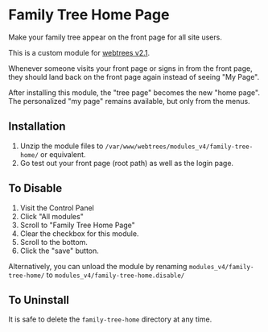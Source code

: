 # Family Tree Home Page
Make your family tree appear on the front page for all site users.

This is a custom module for [webtrees v2.1](https://github.com/fisharebest/webtrees).

Whenever someone visits your front page or signs in from the front page, they should land back on the front page again instead of seeing "My Page".

After installing this module, the "tree page" becomes the new "home page".  The personalized "my page" remains available, but only from the menus.

## Installation
1. Unzip the module files to `/var/www/webtrees/modules_v4/family-tree-home/` or equivalent.
1. Go test out your front page (root path) as well as the login page.

## To Disable
1. Visit the Control Panel
1. Click "All modules"
1. Scroll to "Family Tree Home Page"
1. Clear the checkbox for this module.
1. Scroll to the bottom.
1. Click the "save" button.

Alternatively, you can unload the module by renaming `modules_v4/family-tree-home/` to `modules_v4/family-tree-home.disable/`

## To Uninstall
It is safe to delete the `family-tree-home` directory at any time.